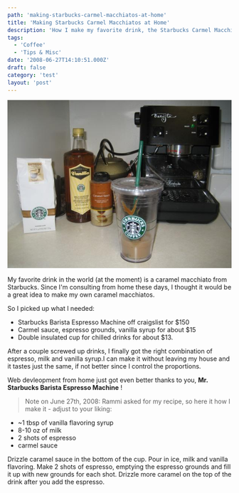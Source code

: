 ```yaml
---
path: 'making-starbucks-carmel-macchiatos-at-home'
title: 'Making Starbucks Carmel Macchiatos at Home'
description: 'How I make my favorite drink, the Starbucks Carmel Macchiato from home.'
tags:
  - 'Coffee'
  - 'Tips & Misc'
date: '2008-06-27T14:10:51.000Z'
draft: false
category: 'test'
layout: 'post'
---
```


![](starbucks-at-home.jpg)

My favorite drink in the world (at the moment) is a caramel macchiato from Starbucks. Since I'm consulting from home these days, I thought it would be a great idea to make my own caramel macchiatos.

So I picked up what I needed:

- Starbucks Barista Espresso Machine off craigslist for $150
- Carmel sauce, espresso grounds, vanilla syrup for about $15
- Double insulated cup for chilled drinks for about $13.

After a couple screwed up drinks, I finally got the right combination of espresso, milk and vanilla syrup.I can make it without leaving my house and it tastes just the same, if not better since I control the proportions.

Web devleopment from home just got even better thanks to you, **Mr. Starbucks Barista Espresso Machine** !

> Note on June 27th, 2008: Rammi asked for my recipe, so here it how I make it - adjust to your liking:

- ~1 tbsp of vanilla flavoring syrup
- 8-10 oz of milk
- 2 shots of espresso
- carmel sauce

Drizzle caramel sauce in the bottom of the cup. Pour in ice, milk and vanilla flavoring. Make 2 shots of espresso, emptying the espresso grounds and fill it up with new grounds for each shot. Drizzle more caramel on the top of the drink after you add the espresso.

